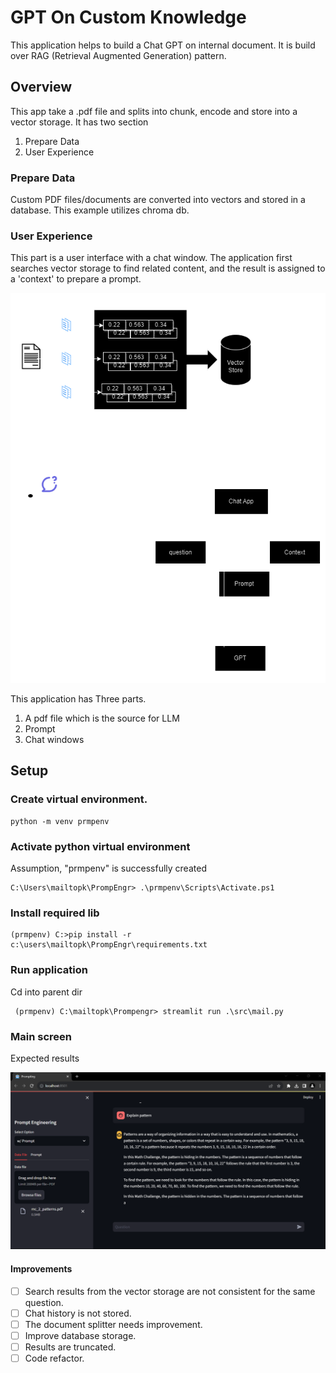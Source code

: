 # GPT On Custom Knowledge  
This application helps to build a Chat GPT on internal document. It is build over RAG (Retrieval Augmented Generation) pattern.

## Overview
This app take a .pdf file and splits into chunk, encode and store into a vector storage.
It has two section
1. Prepare Data
2. User Experience

### Prepare Data
Custom PDF files/documents are converted into vectors and stored in a database. This example utilizes chroma db.

### User Experience
This part is a user interface with a chat window. The application first searches vector storage to find related content, and the result is assigned to a 'context' to prepare a prompt.

![](images/RAG.png)

This application has Three  parts.
1. A pdf file which is the source for LLM
2. Prompt 
3. Chat windows 

## Setup
### Create virtual environment.
```
python -m venv prmpenv
``` 

### Activate python virtual environment
Assumption, "prmpenv" is successfully created
``` 
C:\Users\mailtopk\PrompEngr> .\prmpenv\Scripts\Activate.ps1
```
### Install required lib
```
(prmpenv) C:>pip install -r c:\users\mailtopk\PrompEngr\requirements.txt
```

### Run application
Cd into parent dir
``` 
 (prmpenv) C:\mailtopk\Prompengr> streamlit run .\src\mail.py
```

### Main screen
Expected results

![](images/Application.png)

#### Improvements 
- [ ] Search results from the vector storage are not consistent for the same question.
- [ ] Chat history is not stored.
- [ ] The document splitter needs improvement.
- [ ] Improve database storage.
- [ ] Results are truncated.
- [ ] Code refactor.